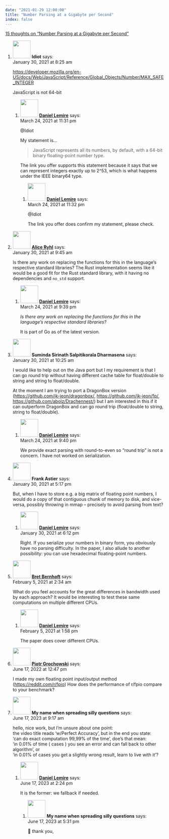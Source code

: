 ```yaml
---
date: "2021-01-29 12:00:00"
title: "Number Parsing at a Gigabyte per Second"
index: false
---
```


[15 thoughts on &ldquo;Number Parsing at a Gigabyte per Second&rdquo;](/lemire/blog/2021/01-29-number-parsing-at-a-gigabyte-per-second)

<ol class="comment-list">
<li id="comment-571520" class="comment even thread-even depth-1 parent">
<div class="comment-author vcard">
<img alt src="https://secure.gravatar.com/avatar/b1f902f47839c2e3adc6ef0f58444137?s=56&#038;d=mm&#038;r=g" srcset="https://secure.gravatar.com/avatar/b1f902f47839c2e3adc6ef0f58444137?s=112&#038;d=mm&#038;r=g 2x" class="avatar avatar-56 photo" height="56" width="56" decoding="async" /> <b class="fn">Idiot</b> <span class="says">says:</span> </div>
<div class="comment-metadata"><time datetime="2021-01-30T08:25:44+00:00">January 30, 2021 at 8:25 am</time></a> </div>
<div class="comment-content">
<p><a href="https://developer.mozilla.org/en-US/docs/Web/JavaScript/Reference/Global_Objects/Number/MAX_SAFE_INTEGER" rel="nofollow ugc">https://developer.mozilla.org/en-US/docs/Web/JavaScript/Reference/Global_Objects/Number/MAX_SAFE_INTEGER</a></p>
<p>JavaScript is not 64-bit</p>
</div>
<ol class="children">
<li id="comment-580683" class="comment byuser comment-author-lemire bypostauthor odd alt depth-2 parent">
<div class="comment-author vcard">
<img alt src="https://secure.gravatar.com/avatar/2ca999bef9535950f5b84281a4dab006?s=56&#038;d=mm&#038;r=g" srcset="https://secure.gravatar.com/avatar/2ca999bef9535950f5b84281a4dab006?s=112&#038;d=mm&#038;r=g 2x" class="avatar avatar-56 photo" height="56" width="56" loading="lazy" decoding="async" /> <b class="fn"><a href="https://lemire.me/en/" class="url" rel="ugc">Daniel Lemire</a></b> <span class="says">says:</span> </div>
<div class="comment-metadata"><time datetime="2021-03-24T23:31:01+00:00">March 24, 2021 at 11:31 pm</time></a> </div>
<div class="comment-content">
<p>@Idiot</p>
<p>My statement is&#8230;</p>
<blockquote>
<p>JavaScript represents all its numbers, by default, with a 64-bit binary floating-point number type.</p>
</blockquote>
<p>The link you offer supports this statement because it says that we can represent integers exactly up to 2^53, which is what happens under the IEEE binary64 type.</p>
</div>
<ol class="children">
<li id="comment-580684" class="comment byuser comment-author-lemire bypostauthor even depth-3">
<div class="comment-author vcard">
<img alt src="https://secure.gravatar.com/avatar/2ca999bef9535950f5b84281a4dab006?s=56&#038;d=mm&#038;r=g" srcset="https://secure.gravatar.com/avatar/2ca999bef9535950f5b84281a4dab006?s=112&#038;d=mm&#038;r=g 2x" class="avatar avatar-56 photo" height="56" width="56" loading="lazy" decoding="async" /> <b class="fn"><a href="https://lemire.me/en/" class="url" rel="ugc">Daniel Lemire</a></b> <span class="says">says:</span> </div>
<div class="comment-metadata"><time datetime="2021-03-24T23:32:44+00:00">March 24, 2021 at 11:32 pm</time></a> </div>
<div class="comment-content">
<p>@Idiot</p>
<p>The link you offer does confirm my statement, please check.</p>
</div>
</li>
</ol>
</li>
</ol>
</li>
<li id="comment-571610" class="comment odd alt thread-odd thread-alt depth-1 parent">
<div class="comment-author vcard">
<img alt src="https://secure.gravatar.com/avatar/feadc2cb8784972a136ae3affaa07cea?s=56&#038;d=mm&#038;r=g" srcset="https://secure.gravatar.com/avatar/feadc2cb8784972a136ae3affaa07cea?s=112&#038;d=mm&#038;r=g 2x" class="avatar avatar-56 photo" height="56" width="56" loading="lazy" decoding="async" /> <b class="fn"><a href="https://ryhl.io/" class="url" rel="ugc external nofollow">Alice Ryhl</a></b> <span class="says">says:</span> </div>
<div class="comment-metadata"><time datetime="2021-01-30T09:45:28+00:00">January 30, 2021 at 9:45 am</time></a> </div>
<div class="comment-content">
<p>Is there any work on replacing the functions for this in the language&rsquo;s respective standard libraries? The Rust implementation seems like it would be a good fit for the Rust standard library, with it having no dependencies and <code>no_std</code> support.</p>
</div>
<ol class="children">
<li id="comment-580664" class="comment byuser comment-author-lemire bypostauthor even depth-2">
<div class="comment-author vcard">
<img alt src="https://secure.gravatar.com/avatar/2ca999bef9535950f5b84281a4dab006?s=56&#038;d=mm&#038;r=g" srcset="https://secure.gravatar.com/avatar/2ca999bef9535950f5b84281a4dab006?s=112&#038;d=mm&#038;r=g 2x" class="avatar avatar-56 photo" height="56" width="56" loading="lazy" decoding="async" /> <b class="fn"><a href="https://lemire.me/en/" class="url" rel="ugc">Daniel Lemire</a></b> <span class="says">says:</span> </div>
<div class="comment-metadata"><time datetime="2021-03-24T21:39:42+00:00">March 24, 2021 at 9:39 pm</time></a> </div>
<div class="comment-content">
<p><em>Is there any work on replacing the functions for this in the language’s respective standard libraries? </em></p>
<p>It is part of Go as of the latest version.</p>
</div>
</li>
</ol>
</li>
<li id="comment-571616" class="comment odd alt thread-even depth-1 parent">
<div class="comment-author vcard">
<img alt src="https://secure.gravatar.com/avatar/f292ab7887c2e8698d013b40e1718e8b?s=56&#038;d=mm&#038;r=g" srcset="https://secure.gravatar.com/avatar/f292ab7887c2e8698d013b40e1718e8b?s=112&#038;d=mm&#038;r=g 2x" class="avatar avatar-56 photo" height="56" width="56" loading="lazy" decoding="async" /> <b class="fn">Suminda Sirinath Salpitikorala Dharmasena</b> <span class="says">says:</span> </div>
<div class="comment-metadata"><time datetime="2021-01-30T10:25:17+00:00">January 30, 2021 at 10:25 am</time></a> </div>
<div class="comment-content">
<p>I would like to help out on the Java port but I my requirement is that I can go round trip without having different cache table for float/double to string and string to float/double.</p>
<p>At the moment I am trying to port a DragonBox version (<a href="https://github.com/jk-jeon/dragonbox/" rel="nofollow ugc">https://github.com/jk-jeon/dragonbox/</a>, <a href="https://github.com/jk-jeon/fp/" rel="nofollow ugc">https://github.com/jk-jeon/fp/</a>, <a href="https://github.com/abolz/Drachennest/" rel="nofollow ugc">https://github.com/abolz/Drachennest/</a>) but I am interested in this if it can outperform DragonBox and can go round trip (float/double to string, string to float/double).</p>
</div>
<ol class="children">
<li id="comment-580665" class="comment byuser comment-author-lemire bypostauthor even depth-2">
<div class="comment-author vcard">
<img alt src="https://secure.gravatar.com/avatar/2ca999bef9535950f5b84281a4dab006?s=56&#038;d=mm&#038;r=g" srcset="https://secure.gravatar.com/avatar/2ca999bef9535950f5b84281a4dab006?s=112&#038;d=mm&#038;r=g 2x" class="avatar avatar-56 photo" height="56" width="56" loading="lazy" decoding="async" /> <b class="fn"><a href="https://lemire.me/en/" class="url" rel="ugc">Daniel Lemire</a></b> <span class="says">says:</span> </div>
<div class="comment-metadata"><time datetime="2021-03-24T21:40:46+00:00">March 24, 2021 at 9:40 pm</time></a> </div>
<div class="comment-content">
<p>We provide exact parsing with round-to-even so &ldquo;round trip&rdquo; is not a concern. I have not worked on serialization.</p>
</div>
</li>
</ol>
</li>
<li id="comment-571665" class="comment odd alt thread-odd thread-alt depth-1 parent">
<div class="comment-author vcard">
<img alt src="https://secure.gravatar.com/avatar/fd55bf483eadf8e81377407a923df5b8?s=56&#038;d=mm&#038;r=g" srcset="https://secure.gravatar.com/avatar/fd55bf483eadf8e81377407a923df5b8?s=112&#038;d=mm&#038;r=g 2x" class="avatar avatar-56 photo" height="56" width="56" loading="lazy" decoding="async" /> <b class="fn">Frank Astier</b> <span class="says">says:</span> </div>
<div class="comment-metadata"><time datetime="2021-01-30T17:17:17+00:00">January 30, 2021 at 5:17 pm</time></a> </div>
<div class="comment-content">
<p>But, when I have to store e.g. a big matrix of floating point numbers, I would do a copy of that contiguous chunk of memory to disk, and vice-versa, possibly throwing in mmap &#8211; precisely to avoid parsing from text?</p>
</div>
<ol class="children">
<li id="comment-571672" class="comment byuser comment-author-lemire bypostauthor even depth-2">
<div class="comment-author vcard">
<img alt src="https://secure.gravatar.com/avatar/2ca999bef9535950f5b84281a4dab006?s=56&#038;d=mm&#038;r=g" srcset="https://secure.gravatar.com/avatar/2ca999bef9535950f5b84281a4dab006?s=112&#038;d=mm&#038;r=g 2x" class="avatar avatar-56 photo" height="56" width="56" loading="lazy" decoding="async" /> <b class="fn"><a href="https://lemire.me/en/" class="url" rel="ugc">Daniel Lemire</a></b> <span class="says">says:</span> </div>
<div class="comment-metadata"><time datetime="2021-01-30T18:12:38+00:00">January 30, 2021 at 6:12 pm</time></a> </div>
<div class="comment-content">
<p>Right. If you serialize your numbers in binary form, you obviously have no parsing difficulty. In the paper, I also allude to another possibility: you can use hexadecimal floating-point numbers.</p>
</div>
</li>
</ol>
</li>
<li id="comment-572768" class="comment odd alt thread-even depth-1 parent">
<div class="comment-author vcard">
<img alt src="https://secure.gravatar.com/avatar/80f4683be1dcb3417711d4fa52c4e3e6?s=56&#038;d=mm&#038;r=g" srcset="https://secure.gravatar.com/avatar/80f4683be1dcb3417711d4fa52c4e3e6?s=112&#038;d=mm&#038;r=g 2x" class="avatar avatar-56 photo" height="56" width="56" loading="lazy" decoding="async" /> <b class="fn"><a href="https://devbret.com/" class="url" rel="ugc external nofollow">Bret Bernhoft</a></b> <span class="says">says:</span> </div>
<div class="comment-metadata"><time datetime="2021-02-05T02:34:22+00:00">February 5, 2021 at 2:34 am</time></a> </div>
<div class="comment-content">
<p>What do you feel accounts for the great differences in bandwidth used by each approach? It would be interesting to test these same computations on multiple different CPUs.</p>
</div>
<ol class="children">
<li id="comment-572869" class="comment byuser comment-author-lemire bypostauthor even depth-2">
<div class="comment-author vcard">
<img alt src="https://secure.gravatar.com/avatar/2ca999bef9535950f5b84281a4dab006?s=56&#038;d=mm&#038;r=g" srcset="https://secure.gravatar.com/avatar/2ca999bef9535950f5b84281a4dab006?s=112&#038;d=mm&#038;r=g 2x" class="avatar avatar-56 photo" height="56" width="56" loading="lazy" decoding="async" /> <b class="fn"><a href="https://lemire.me/en/" class="url" rel="ugc">Daniel Lemire</a></b> <span class="says">says:</span> </div>
<div class="comment-metadata"><time datetime="2021-02-05T13:58:17+00:00">February 5, 2021 at 1:58 pm</time></a> </div>
<div class="comment-content">
<p>The paper does cover different CPUs.</p>
</div>
</li>
</ol>
</li>
<li id="comment-636637" class="comment odd alt thread-odd thread-alt depth-1">
<div class="comment-author vcard">
<img alt src="https://secure.gravatar.com/avatar/d3832d1a47249613c3ad9269443a1b62?s=56&#038;d=mm&#038;r=g" srcset="https://secure.gravatar.com/avatar/d3832d1a47249613c3ad9269443a1b62?s=112&#038;d=mm&#038;r=g 2x" class="avatar avatar-56 photo" height="56" width="56" loading="lazy" decoding="async" /> <b class="fn"><a href="https://reddit.com/r/fpio" class="url" rel="ugc external nofollow">Piotr Grochowski</a></b> <span class="says">says:</span> </div>
<div class="comment-metadata"><time datetime="2022-06-17T12:47:37+00:00">June 17, 2022 at 12:47 pm</time></a> </div>
<div class="comment-content">
<p>I made my own floating point input/output method (<a href="https://reddit.com/r/fpio" rel="nofollow ugc">https://reddit.com/r/fpio</a>) How does the performance of r/fpio compare to your benchmark?</p>
</div>
</li>
<li id="comment-652381" class="comment even thread-even depth-1 parent">
<div class="comment-author vcard">
<img alt src="https://secure.gravatar.com/avatar/3fc3dd9c29b85b94e274981afb33e197?s=56&#038;d=mm&#038;r=g" srcset="https://secure.gravatar.com/avatar/3fc3dd9c29b85b94e274981afb33e197?s=112&#038;d=mm&#038;r=g 2x" class="avatar avatar-56 photo" height="56" width="56" loading="lazy" decoding="async" /> <b class="fn">My name when spreading silly questions</b> <span class="says">says:</span> </div>
<div class="comment-metadata"><time datetime="2023-06-17T09:17:09+00:00">June 17, 2023 at 9:17 am</time></a> </div>
<div class="comment-content">
<p>hello, nice work, but I&rsquo;m unsure about one point:<br/>
the video title reads &lsquo;w/Perfect Accuracy&rsquo;, but in the end you state:<br/>
&lsquo;can do exact computation 99,99% of the time&rsquo;, doe&rsquo;s that mean:<br/>
&lsquo;in 0.01% of time ( cases ) you see an error and can fall back to other algorithm&rsquo;, or<br/>
&lsquo;in 0.01% of cases you get a slightly wrong result, learn to live with it&rsquo;?</p>
</div>
<ol class="children">
<li id="comment-652386" class="comment byuser comment-author-lemire bypostauthor odd alt depth-2 parent">
<div class="comment-author vcard">
<img alt src="https://secure.gravatar.com/avatar/2ca999bef9535950f5b84281a4dab006?s=56&#038;d=mm&#038;r=g" srcset="https://secure.gravatar.com/avatar/2ca999bef9535950f5b84281a4dab006?s=112&#038;d=mm&#038;r=g 2x" class="avatar avatar-56 photo" height="56" width="56" loading="lazy" decoding="async" /> <b class="fn"><a href="https://lemire.me/en/" class="url" rel="ugc">Daniel Lemire</a></b> <span class="says">says:</span> </div>
<div class="comment-metadata"><time datetime="2023-06-17T14:24:08+00:00">June 17, 2023 at 2:24 pm</time></a> </div>
<div class="comment-content">
<p>It is the former: we fallback if needed.</p>
</div>
<ol class="children">
<li id="comment-652388" class="comment even depth-3">
<div class="comment-author vcard">
<img alt src="https://secure.gravatar.com/avatar/3fc3dd9c29b85b94e274981afb33e197?s=56&#038;d=mm&#038;r=g" srcset="https://secure.gravatar.com/avatar/3fc3dd9c29b85b94e274981afb33e197?s=112&#038;d=mm&#038;r=g 2x" class="avatar avatar-56 photo" height="56" width="56" loading="lazy" decoding="async" /> <b class="fn">My name when spreading silly questions</b> <span class="says">says:</span> </div>
<div class="comment-metadata"><time datetime="2023-06-17T17:31:03+00:00">June 17, 2023 at 5:31 pm</time></a> </div>
<div class="comment-content">
<p>🙂 thank you,</p>
</div>
</li>
</ol>
</li>
</ol>
</li>
</ol>
